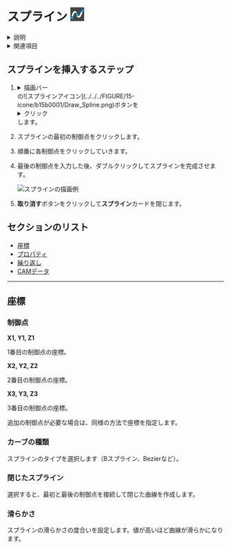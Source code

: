 # スプライン ![スプラインアイコン](../../../FIGURE/15-icone/b15b0001/Draw_Spline.png)

<details>
<summary>説明</summary>

複数の制御点を通過または近似する滑らかな曲線を作成します。スプラインは複雑な曲線形状を表現するのに適しています。

スプラインを作成するには、<details><summary>描画エリア</summary>形状/加工作業の作成と変更専用のエリア。</details>で直接<details><summary>クリック</summary>（1）画面上のポインタの下にあるオブジェクト（アイコン、ボタンなど）の上でマウスボタンを押す（そしてすぐに離す）行為を示します。（2）（動詞）選択したコマンドの機能を有効にするため、マウスの左ボタンを押してすぐに離します。</details>するか、<details><summary>データエリア</summary>データ入力用の特定のエリアを定義する一般的な用語です。</details>の関連<details><summary>フィールド</summary>データまたはコマンドを含む所定のエリア（データフィールドまたはコマンドフィールド）。</details>に座標を入力します。
</details>

<details>
<summary>関連項目</summary>

* [より高度な形状用のタブ](b.AbstractObjectInsertor.md#より高度な-形状用のタブ)
* [コントロール- キー - 指示](../_HTM_PARTI/H1-barreS-C.md#コントロール-キー-指示)
* [ビューの管理](../../../_USO-bSuiteComuni/Gestione-viste.md)
* [オブジェクトの表示方法](../../../_USO-bSuiteComuni/visualiz-oggetti.md)
* [平面図形または3D図形を作成する](../02-Nozioni/Dis-figure.md#平面図形または3D図形を作成する)

**描画の概念：**
* [構成平面](../02-Nozioni/PianoCostr.md)
* [平面図形または3D図形を作成する](../02-Nozioni/Dis-figure.md#平面図形または3D図形を作成する)
* [オブジェクトを操作する](../02-Nozioni/oggetti.md#オブジェクトを操作する)
* [カーソルの動きの制限および妨害](../02-Nozioni/puntatore.md#カーソルの動きの制限および妨害)
</details>

## スプラインを挿入するステップ

1. <details><summary>描画バー</summary>描画ツールを一覧表示するバー。</details>の![スプラインアイコン](../../../FIGURE/15-icone/b15b0001/Draw_Spline.png)ボタンを<details><summary>クリック</summary>（1）画面上のポインタの下にあるオブジェクト（アイコン、ボタンなど）の上でマウスボタンを押す（そしてすぐに離す）行為を示します。（2）（動詞）選択したコマンドの機能を有効にするため、マウスの左ボタンを押してすぐに離します。</details>します。

2. スプラインの最初の制御点をクリックします。

3. 順番に各制御点をクリックしていきます。

4. 最後の制御点を入力した後、ダブルクリックしてスプラインを完成させます。

   ![スプラインの描画例](../../../FIGURE/10-videateComplete/arte4/b10b0402.gif)

5. **取り消す**ボタンをクリックして**スプライン**カードを閉じます。

## セクションのリスト

* [座標](#座標)
* [プロパティ](b.AbstractObjectInsertor.md#プロパティ)
* [繰り返し](b.AbstractObjectInsertor.md#繰り返し)
* [CAMデータ](b.AbstractObjectInsertor.md#CAMデータ)

---

## 座標

### 制御点
**X1, Y1, Z1**

1番目の制御点の座標。

**X2, Y2, Z2**

2番目の制御点の座標。

**X3, Y3, Z3**

3番目の制御点の座標。

追加の制御点が必要な場合は、同様の方法で座標を指定します。

### カーブの種類
スプラインのタイプを選択します（Bスプライン、Bezierなど）。

### 閉じたスプライン
選択すると、最初と最後の制御点を接続して閉じた曲線を作成します。

### 滑らかさ
スプラインの滑らかさの度合いを設定します。値が高いほど曲線が滑らかになります。 